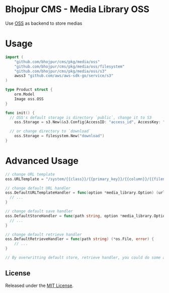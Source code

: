 # Bhojpur CMS - Media Library OSS

Use [OSS](https://github.com/bhojpur/cms/pkg/oss) as backend to store medias

# Usage

```go
import (
	"github.com/bhojpur/cms/pkg/media/oss"
	"github.com/bhojpur/cms/pkg/media/oss/filesystem"
	"github.com/bhojpur/cms/pkg/media/oss/s3"
	awss3 "github.com/aws/aws-sdk-go/service/s3"
)

type Product struct {
	orm.Model
	Image oss.OSS
}

func init() {
  // OSS's default storage is directory `public`, change it to S3
	oss.Storage = s3.New(&s3.Config{AccessID: "access_id", AccessKey: "access_key", Region: "region", Bucket: "bucket", Endpoint: "static.bhopur.net", ACL: awss3.BucketCannedACLPublicRead})

  // or change directory to `download`
	oss.Storage = filesystem.New("download")
}
```

# Advanced Usage

```go
// change URL template
oss.URLTemplate = "/system/{{class}}/{{primary_key}}/{{column}}/{{filename_with_hash}}"

// change default URL handler
oss.DefaultURLTemplateHandler = func(option *media_library.Option) (url string) {
  // ...
}

// change default save handler
oss.DefaultStoreHandler = func(path string, option *media_library.Option, reader io.Reader) error {
  // ...
}

// change default retrieve handler
oss.DefaultRetrieveHandler = func(path string) (*os.File, error) {
	// ...
}

// By overwritting default store, retrieve handler, you could do some advanced tasks, like use private mode when store sensitive data to S3, public read mode for other files
```

## License

Released under the [MIT License](http://opensource.org/licenses/MIT).